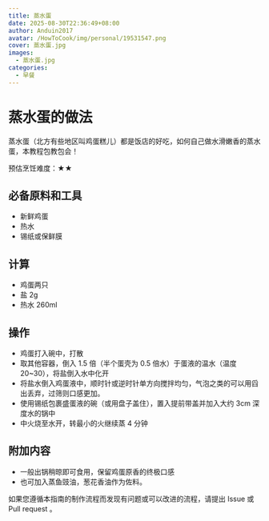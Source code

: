 ```yaml
---
title: 蒸水蛋
date: 2025-08-30T22:36:49+08:00
author: Anduin2017
avatar: /HowToCook/img/personal/19531547.png
cover: 蒸水蛋.jpg
images:
  - 蒸水蛋.jpg
categories:
  - 早餐
---
```


# 蒸水蛋的做法

蒸水蛋（北方有些地区叫鸡蛋糕儿）都是饭店的好吃，如何自己做水滑嫩香的蒸水蛋，本教程包教包会！

预估烹饪难度：★★

## 必备原料和工具

- 新鲜鸡蛋
- 热水
- 锡纸或保鲜膜

## 计算

- 鸡蛋两只
- 盐 2g
- 热水 260ml

## 操作

- 鸡蛋打入碗中，打散
- 取其他容器，倒入 1.5 倍（半个蛋壳为 0.5 倍水）于蛋液的温水（温度 20~30），将盐倒入水中化开
- 将盐水倒入鸡蛋液中，顺时针或逆时针单方向搅拌均匀，气泡之类的可以用舀出丢弃，过筛则口感更加。
- 使用锡纸包裹盛蛋液的碗（或用盘子盖住），置入提前带盖并加入大约 3cm 深度水的锅中
- 中火烧至水开，转最小的火继续蒸 4 分钟

## 附加内容

- 一般出锅稍晾即可食用，保留鸡蛋原香的终极口感
- 也可加入蒸鱼豉油，葱花香油作为佐料。

如果您遵循本指南的制作流程而发现有问题或可以改进的流程，请提出 Issue 或 Pull request 。
